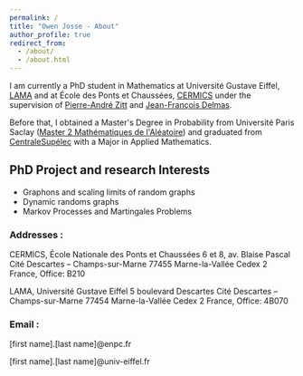 ```yaml
---
permalink: /
title: "Owen Josse - About"
author_profile: true
redirect_from: 
  - /about/
  - /about.html
---
```


I am currently a PhD student in Mathematics at Université Gustave Eiffel, [LAMA](https://lama-umr8050.fr) and at École des Ponts et Chaussées, [CERMICS](https://cermics-lab.enpc.fr) under the supervision of [Pierre-André Zitt](https://zitt.perso.math.cnrs.fr) and [Jean-François Delmas](https://cermics.enpc.fr/~delmas/).

Before that, I obtained a Master's Degree in Probability from Université Paris Saclay ([Master 2 Mathématiques de l'Aléatoire](https://www.imo.universite-paris-saclay.fr/fr/etudiants/masters/mathematiques-et-applications/m2/mathematiques-de-laleatoire/)) and graduated from [CentraleSupélec](https://www.centralesupelec.fr/en) with a Major in Applied Mathematics.

PhD Project and research Interests
----

* Graphons and scaling limits of random graphs
* Dynamic randoms graphs
* Markov Processes and Martingales Problems

### Addresses : 

CERMICS, École Nationale des Ponts et Chaussées 6 et 8, av. Blaise Pascal Cité Descartes – Champs-sur-Marne 77455 Marne-la-Vallée Cedex 2 France, Office: B210

LAMA, Université Gustave Eiffel 5 boulevard Descartes Cité Descartes – Champs-sur-Marne 77454 Marne-la-Vallée Cedex 2 France, Office: 4B070

### Email :

[first name].[last name]@enpc.fr

[first name].[last name]@univ-eiffel.fr


